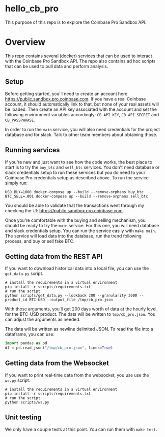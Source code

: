 # hello_cb_pro

This purpose of this repo is to explore the Coinbase Pro Sandbox API.

# Overview

This repo contains several (docker) services that can be used to interact with the Coinbase Pro Sandbox API.
The repo also contains ad hoc scripts that can be used to pull data and perform analysis.

## Setup

Before getting started, you'll need to create an account here: https://public.sandbox.pro.coinbase.com.
If you have a real Coinbase account, it should automatically link to that, but none of your real assets will be loaded.
Then create an API key associated with the account and set the following environment variables accordingly:
```CB_API_KEY```, ```CB_API_SECRET``` and ```CB_PASSPHRASE```.

In order to run the ```main``` service, you will also need credentials for the project database and for slack.
Talk to other team members about obtaining those.

## Running services

If you're new and just want to see how the code works, the best place to start is to try the ```buy_btc``` and ```sell_btc``` services.
You don't need database or slack credentials setup to run these services but you do need to your Coinbase Pro credentials setup as described above.
To run the service simply run:

```shell
USD_BUY=1000 docker-compose up --build --remove-orphans buy_btc
BTC_SELL=.001 docker-compose up --build --remove-orphans sell_btc
```

You should be able to validate that the transactions went through my checking the UI: https://public.sandbox.pro.coinbase.com.

Once you're comfortable with the buying and selling mechanism, you should be ready to try the ```main``` service.
For this one, you will need database and slack credentials setup.
You can run the service easily with ```make main```.
The service will load data into the database, run the trend following process, and buy or sell fake BTC.

## Getting data from the REST API

If you want to download historical data into a local file, you can use the ```get_data.py``` script.

```shell
# install the requirements in a virtual environment
pip install -r scripts/requirements.txt
# run the script
python scripts/get_data.py --lookback 200 --granularity 3600 --product_id BTC-USD --output_file /tmp/cb_pro.json
```

With those arguments, you'll get 200 days worth of data at the hourly level, for the BTC-USD product.
The data will be written to ```tmp/cb_pro.json```.
You can adjust the arguments as needed.

The data will be written as newline delimited JSON.
To read the file into a dataframe, you can use:
```python
import pandas as pd
df = pd.read_json("/tmp/cb_pro.json", lines=True)
```

## Getting data from the Websocket

If you want to print real-time data from the websocket, you use use the ```ws.py``` script.

```shell
# install the requirements in a virtual environment
pip install -r scripts/requirements.txt
# run the script
python scripts/ws.py
```

## Unit testing

We only have a couple tests at this point.
You can run them with ```make test```.
